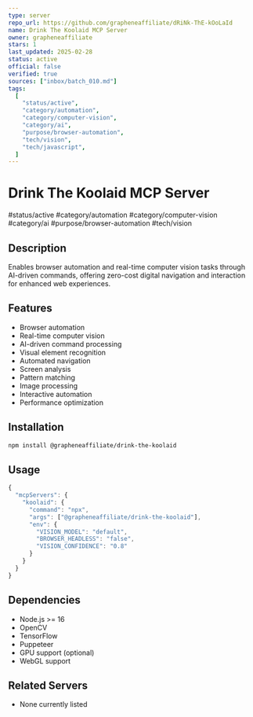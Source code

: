 ```yaml
---
type: server
repo_url: https://github.com/grapheneaffiliate/dRiNk-ThE-kOoLaId
name: Drink The Koolaid MCP Server
owner: grapheneaffiliate
stars: 1
last_updated: 2025-02-28
status: active
official: false
verified: true
sources: ["inbox/batch_010.md"]
tags:
  [
    "status/active",
    "category/automation",
    "category/computer-vision",
    "category/ai",
    "purpose/browser-automation",
    "tech/vision",
    "tech/javascript",
  ]
---
```


# Drink The Koolaid MCP Server

#status/active #category/automation #category/computer-vision #category/ai #purpose/browser-automation #tech/vision

## Description

Enables browser automation and real-time computer vision tasks through AI-driven commands, offering zero-cost digital navigation and interaction for enhanced web experiences.

## Features

- Browser automation
- Real-time computer vision
- AI-driven command processing
- Visual element recognition
- Automated navigation
- Screen analysis
- Pattern matching
- Image processing
- Interactive automation
- Performance optimization

## Installation

```bash
npm install @grapheneaffiliate/drink-the-koolaid
```

## Usage

```javascript
{
  "mcpServers": {
    "koolaid": {
      "command": "npx",
      "args": ["@grapheneaffiliate/drink-the-koolaid"],
      "env": {
        "VISION_MODEL": "default",
        "BROWSER_HEADLESS": "false",
        "VISION_CONFIDENCE": "0.8"
      }
    }
  }
}
```

## Dependencies

- Node.js >= 16
- OpenCV
- TensorFlow
- Puppeteer
- GPU support (optional)
- WebGL support

## Related Servers

- None currently listed
